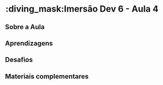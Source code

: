 <h1 align="center">:diving_mask:Imersão Dev 6 - Aula 4</h1>

## **Sobre a Aula**


## **Aprendizagens** 


## **Desafios**


## **Materiais complementares**
